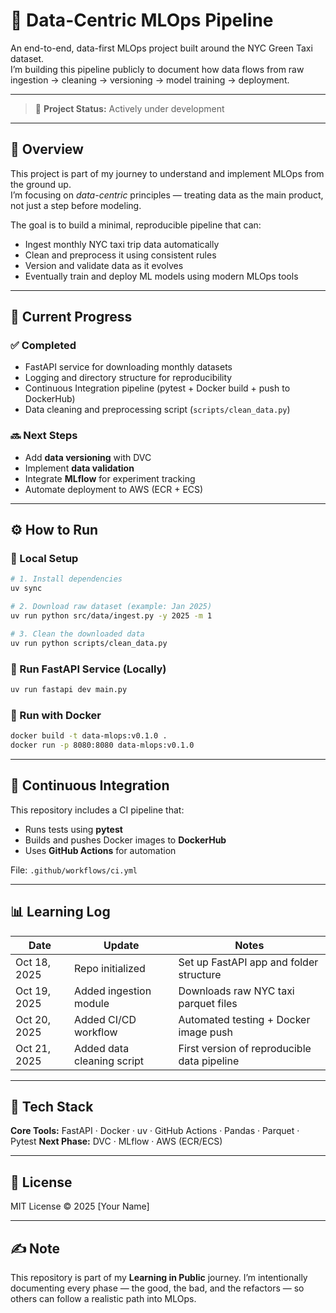 # 🧠 Data-Centric MLOps Pipeline

An end-to-end, data-first MLOps project built around the NYC Green Taxi dataset.  
I’m building this pipeline publicly to document how data flows from raw ingestion → cleaning → versioning → model training → deployment.

---

> 🚧 **Project Status:** Actively under development    

---

## 📖 Overview

This project is part of my journey to understand and implement MLOps from the ground up.  
I’m focusing on *data-centric* principles — treating data as the main product, not just a step before modeling.

The goal is to build a minimal, reproducible pipeline that can:
- Ingest monthly NYC taxi trip data automatically  
- Clean and preprocess it using consistent rules  
- Version and validate data as it evolves  
- Eventually train and deploy ML models using modern MLOps tools  

---

## 🧩 Current Progress

### ✅ Completed
- FastAPI service for downloading monthly datasets  
- Logging and directory structure for reproducibility  
- Continuous Integration pipeline (pytest + Docker build + push to DockerHub)  
- Data cleaning and preprocessing script (`scripts/clean_data.py`)  

### 🔜 Next Steps
- Add **data versioning** with DVC  
- Implement **data validation**  
- Integrate **MLflow** for experiment tracking  
- Automate deployment to AWS (ECR + ECS)

---



## ⚙️ How to Run

### 🔹 Local Setup

```bash
# 1. Install dependencies
uv sync

# 2. Download raw dataset (example: Jan 2025)
uv run python src/data/ingest.py -y 2025 -m 1

# 3. Clean the downloaded data
uv run python scripts/clean_data.py
````

### 🔹 Run FastAPI Service (Locally)

```bash
uv run fastapi dev main.py
```

### 🔹 Run with Docker

```bash
docker build -t data-mlops:v0.1.0 .
docker run -p 8080:8080 data-mlops:v0.1.0
```

---

## 🧪 Continuous Integration

This repository includes a CI pipeline that:

* Runs tests using **pytest**
* Builds and pushes Docker images to **DockerHub**
* Uses **GitHub Actions** for automation

File: `.github/workflows/ci.yml`

---

## 📊 Learning Log

| Date         | Update                     | Notes                                       |
| ------------ | -------------------------- | ------------------------------------------- |
| Oct 18, 2025 | Repo initialized           | Set up FastAPI app and folder structure     |
| Oct 19, 2025 | Added ingestion module     | Downloads raw NYC taxi parquet files        |
| Oct 20, 2025 | Added CI/CD workflow       | Automated testing + Docker image push       |
| Oct 21, 2025 | Added data cleaning script | First version of reproducible data pipeline |

---

## 🧰 Tech Stack

**Core Tools:** FastAPI · Docker · uv · GitHub Actions · Pandas · Parquet · Pytest
**Next Phase:** DVC · MLflow · AWS (ECR/ECS)

---

## 🪪 License

MIT License © 2025 [Your Name]

---

## ✍️ Note

This repository is part of my **Learning in Public** journey.
I’m intentionally documenting every phase — the good, the bad, and the refactors — so others can follow a realistic path into MLOps.


